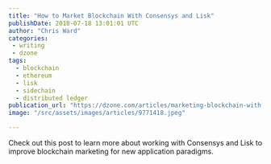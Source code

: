 ```yaml
---
title: "How to Market Blockchain With Consensys and Lisk"
publishDate: 2018-07-18 13:01:01 UTC
author: "Chris Ward"
categories:
 - writing
 - dzone
tags:
  - blockchain
  - ethereum
  - lisk
  - sidechain
  - distributed ledger
publication_url: "https://dzone.com/articles/marketing-blockchain-with-consensys-and-lisk"
image: "/src/assets/images/articles/9771418.jpeg"

---
```

Check out this post to learn more about working with Consensys and Lisk to improve blockchain marketing for new application paradigms.

